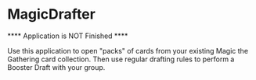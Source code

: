 # MagicDrafter
 **** Application is NOT Finished ****

Use this application to open "packs" of cards from your existing Magic the Gathering card collection.  Then use regular drafting rules to perform a Booster Draft with your group.
